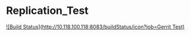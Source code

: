 Replication_Test
================

[![Build Status](http://10.118.100.118:8083/buildStatus/icon?job=Gerrit Test)](http://10.118.100.118:8083/job/Gerrit%20Test/)
